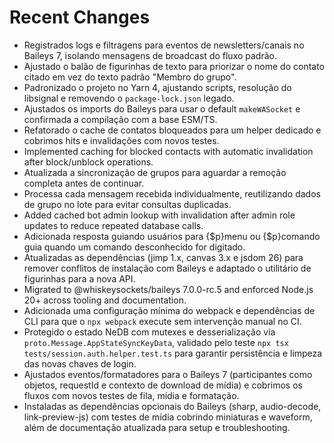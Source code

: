 # Recent Changes

- Registrados logs e filtragens para eventos de newsletters/canais no Baileys 7, isolando mensagens de broadcast do fluxo padrão.
- Ajustado o balão de figurinhas de texto para priorizar o nome do contato citado em vez do texto padrão "Membro do grupo".
- Padronizado o projeto no Yarn 4, ajustando scripts, resolução do libsignal e removendo o `package-lock.json` legado.
- Ajustados os imports do Baileys para usar o default `makeWASocket` e confirmada a compilação com a base ESM/TS.
- Refatorado o cache de contatos bloqueados para um helper dedicado e cobrimos hits e invalidações com novos testes.
- Implemented caching for blocked contacts with automatic invalidation after block/unblock operations.
- Atualizada a sincronização de grupos para aguardar a remoção completa antes de continuar.
- Processa cada mensagem recebida individualmente, reutilizando dados de grupo no lote para evitar consultas duplicadas.
- Added cached bot admin lookup with invalidation after admin role updates to reduce repeated database calls.
- Adicionada resposta guiando usuários para {$p}menu ou {$p}comando guia quando um comando desconhecido for digitado.
- Atualizadas as dependências (jimp 1.x, canvas 3.x e jsdom 26) para remover conflitos de instalação com Baileys e adaptado o utilitário de figurinhas para a nova API.
- Migrated to @whiskeysockets/baileys 7.0.0-rc.5 and enforced Node.js 20+ across tooling and documentation.
- Adicionada uma configuração mínima do webpack e dependências de CLI para que o `npx webpack` execute sem intervenção manual no CI.
- Protegido o estado NeDB com mutexes e desserialização via `proto.Message.AppStateSyncKeyData`, validado pelo teste `npx tsx tests/session.auth.helper.test.ts` para garantir persistência e limpeza das novas chaves de login.
- Ajustados eventos/formatadores para o Baileys 7 (participantes como objetos, requestId e contexto de download de mídia) e cobrimos os fluxos com novos testes de fila, mídia e formatação.
- Instaladas as dependências opcionais do Baileys (sharp, audio-decode, link-preview-js) com testes de mídia cobrindo miniaturas e waveform, além de documentação atualizada para setup e troubleshooting.
